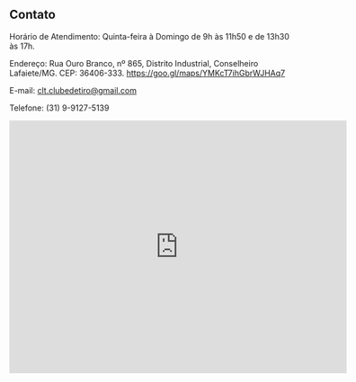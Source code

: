## Contato

Horário de Atendimento:
Quinta-feira à Domingo de 9h às 11h50 e de 13h30 às 17h.

Endereço: Rua Ouro Branco, nº 865,  Distrito Industrial, Conselheiro Lafaiete/MG. CEP: 36406-333. https://goo.gl/maps/YMKcT7ihGbrWJHAq7

E-mail: [clt.clubedetiro@gmail.com](mailto:clt.clubedetiro@gmail.com)

Telefone: (31) 9-9127-5139

<iframe src="https://www.google.com/maps/embed?pb=!1m18!1m12!1m3!1d933.0249122488973!2d-43.79835593963484!3d-20.706177735791552!2m3!1f0!2f0!3f0!3m2!1i1024!2i768!4f13.1!3m3!1m2!1s0xa161f9725e478d%3A0x3a38f52528afb93b!2sCentro%20Lafaietense%20de%20Treinamento%20e%20Clube%20de%20Tiro!5e0!3m2!1sen!2sbr!4v1639836825738!5m2!1sen!2sbr" width="600" height="450" style="border:0;" allowfullscreen="" loading="lazy"></iframe>
